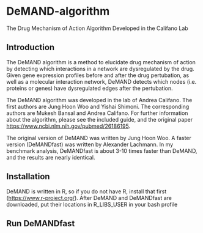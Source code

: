 # DeMAND-algorithm
The Drug Mechanism of Action Algorithm Developed in the Califano Lab

## Introduction

The DeMAND algorithm is a method to elucidate drug mechanism of action by detecting which interactions in a network are dysregulated by the drug. Given gene expression profiles before and after the drug pertubation, as well as a molecular interaction network, DeMAND detects which nodes (i.e. proteins or genes) have dysregulated edges after the pertubation.

The DeMAND algorithm was developed in the lab of Andrea Califano. The first authors are Jung Hoon Woo and Yishai Shimoni. The corresponding authors are Mukesh Bansal and Andrea Califano. For further information about the algorithm, please see the included guide, and the original paper https://www.ncbi.nlm.nih.gov/pubmed/26186195.

The original version of DeMAND was written by Jung Hoon Woo. A faster version (DeMANDfast) was written by Alexander Lachmann. In my benchmark analysis, DeMANDfast is about 3-10 times faster than DeMAND, and the results are nearly identical.


## Installation

DeMAND is written in R, so if you do not have R, install that first (https://www.r-project.org/).
After DeMAND and DeMANDfast are downloaded, put their locations in R_LIBS_USER in your bash profile

## Run DeMANDfast
